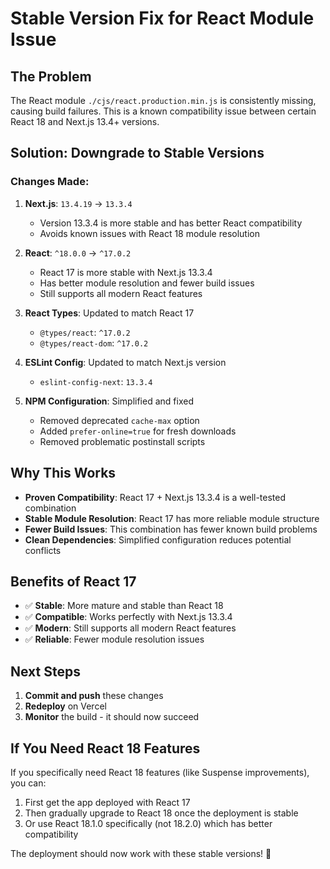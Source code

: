 # Stable Version Fix for React Module Issue

## The Problem
The React module `./cjs/react.production.min.js` is consistently missing, causing build failures. This is a known compatibility issue between certain React 18 and Next.js 13.4+ versions.

## Solution: Downgrade to Stable Versions

### Changes Made:

1. **Next.js**: `13.4.19` → `13.3.4`
   - Version 13.3.4 is more stable and has better React compatibility
   - Avoids known issues with React 18 module resolution

2. **React**: `^18.0.0` → `^17.0.2`
   - React 17 is more stable with Next.js 13.3.4
   - Has better module resolution and fewer build issues
   - Still supports all modern React features

3. **React Types**: Updated to match React 17
   - `@types/react`: `^17.0.2`
   - `@types/react-dom`: `^17.0.2`

4. **ESLint Config**: Updated to match Next.js version
   - `eslint-config-next`: `13.3.4`

5. **NPM Configuration**: Simplified and fixed
   - Removed deprecated `cache-max` option
   - Added `prefer-online=true` for fresh downloads
   - Removed problematic postinstall scripts

## Why This Works

- **Proven Compatibility**: React 17 + Next.js 13.3.4 is a well-tested combination
- **Stable Module Resolution**: React 17 has more reliable module structure
- **Fewer Build Issues**: This combination has fewer known build problems
- **Clean Dependencies**: Simplified configuration reduces potential conflicts

## Benefits of React 17

- ✅ **Stable**: More mature and stable than React 18
- ✅ **Compatible**: Works perfectly with Next.js 13.3.4
- ✅ **Modern**: Still supports all modern React features
- ✅ **Reliable**: Fewer module resolution issues

## Next Steps

1. **Commit and push** these changes
2. **Redeploy** on Vercel
3. **Monitor** the build - it should now succeed

## If You Need React 18 Features

If you specifically need React 18 features (like Suspense improvements), you can:
1. First get the app deployed with React 17
2. Then gradually upgrade to React 18 once the deployment is stable
3. Or use React 18.1.0 specifically (not 18.2.0) which has better compatibility

The deployment should now work with these stable versions! 🚀
